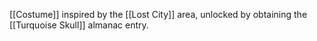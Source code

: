 [[Costume]] inspired by the [[Lost City]] area, unlocked by obtaining the [[Turquoise Skull]] almanac entry.